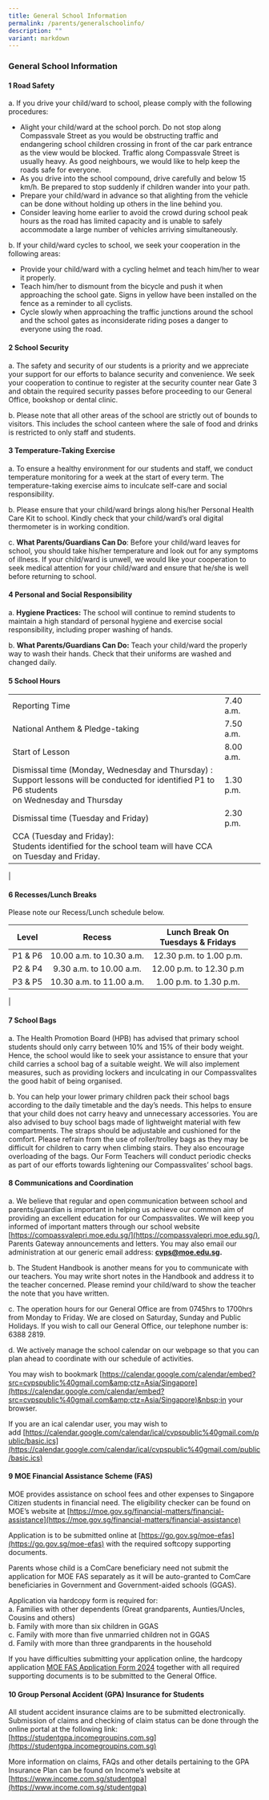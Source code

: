 ```yaml
---
title: General School Information
permalink: /parents/generalschoolinfo/
description: ""
variant: markdown
---
```

### **General School Information**
#### **1  Road Safety**
a. If you drive your child/ward to school, please comply with the following procedures:
*  Alight your child/ward at the school porch. Do not stop along Compassvale Street as you would be obstructing traffic and endangering school children crossing in front of the car park entrance as the view would be blocked. Traffic along Compassvale Street is usually heavy. As good neighbours, we would like to help keep the roads safe for everyone.
* As you drive into the school compound, drive carefully and below 15 km/h. Be prepared to stop suddenly if children wander into your path.
* Prepare your child/ward in advance so that alighting from the vehicle can be done without holding up others in the line behind you.
* Consider leaving home earlier to avoid the crowd during school peak hours as the road has limited capacity and is unable to safely accommodate a large number of vehicles arriving simultaneously.

b. If your child/ward cycles to school, we seek your cooperation in the following areas:
* Provide your child/ward with a cycling helmet and teach him/her to wear it properly.
* Teach him/her to dismount from the bicycle and push it when approaching the school gate. Signs in yellow have been installed on the fence as a reminder to all cyclists.
* Cycle slowly when approaching the traffic junctions around the school and the school gates as inconsiderate riding poses a danger to everyone using the road.  

#### **2 School Security**
a.  The safety and security of our students is a priority and we appreciate your support for our efforts to balance security and convenience. We seek your cooperation to continue to register at the security counter near Gate 3 and obtain the required security passes before proceeding to our General Office, bookshop or dental clinic. 

b.   Please note that all other areas of the school are strictly out of bounds to visitors. This includes the school canteen where the sale of food and drinks is restricted to only staff and students. 

#### **3  Temperature-Taking Exercise**
a.   To ensure a healthy environment for our students and staff, we conduct temperature monitoring for a week at the start of every term. The temperature-taking exercise aims to inculcate self-care and social responsibility.
 
b.   Please ensure that your child/ward brings along his/her Personal Health Care Kit to school. Kindly check that your child/ward’s oral digital thermometer is in working condition.
 
c.    **What Parents/Guardians Can Do**: Before your child/ward leaves for school, you should take his/her temperature and look out for any symptoms of illness. If your child/ward is unwell, we would like your cooperation to seek medical attention for your child/ward and ensure that he/she is well before returning to school. 

#### **4  Personal and Social Responsibility**
a.  **Hygiene Practices:** The school will continue to remind students to maintain a high standard of personal hygiene and exercise social responsibility, including proper washing of hands.
 
b.   **What Parents/Guardians Can Do:** Teach your child/ward the properly way to wash their hands. Check that their uniforms are washed and changed daily.

#### **5  School Hours**

|  |  |
|---|---|
| Reporting Time |  7.40 a.m. |
| National Anthem &amp; Pledge-taking |  7.50 a.m. |
| Start of Lesson |  8.00 a.m. |
| Dismissal time (Monday, Wednesday and Thursday) :<br>Support lessons will be conducted for identified P1 to P6 students<br>on Wednesday and Thursday |  1.30 p.m. |
| Dismissal time (Tuesday and Friday) |  2.30 p.m. |
| CCA (Tuesday and Friday):<br>Students identified for the school team will have CCA<br>on Tuesday and Friday. |  |
|

#### **6  Recesses/Lunch Breaks**

Please&nbsp;note our Recess/Lunch schedule below.

| Level | Recess | Lunch Break On <br> Tuesdays &amp; Fridays |
|:---:|:---:|:---:|
| P1 &amp; P6	 | 10.00 a.m. to 10.30 a.m.	 | 12.30 p.m. to 1.00 p.m. |
| P2 &amp; P4	 | 9.30 a.m. to 10.00 a.m.	 | 12.00 p.m. to 12.30 p.m |
| P3 &amp; P5	 | 10.30 a.m. to 11.00 a.m.	 | 1.00 p.m.  to 1.30 p.m. |
|

#### **7  School Bags**
a.  The Health Promotion Board (HPB) has advised that primary school students should only carry between 10% and 15% of their body weight. Hence, the school would like to seek your assistance to ensure that your child carries a school bag of a suitable weight. We will also implement measures, such as providing lockers and inculcating in our Compassvalites the good habit of being organised.

b.    You can help your lower primary children pack their school bags according to the daily timetable and the day’s needs. This helps to ensure that your child does not carry heavy and unnecessary accessories. You are also advised to buy school bags made of lightweight material with few compartments. The straps should be adjustable and cushioned for the comfort. Please refrain from the use of roller/trolley bags as they may be difficult for children to carry when climbing stairs. They also encourage overloading of the bags. Our Form Teachers will conduct periodic checks as part of our efforts towards lightening our Compassvalites’ school bags. 

#### **8  Communications and Coordination**
a.    We believe that regular and open communication between school and parents/guardian is important in helping us achieve our common aim of providing an excellent education for our Compassvalites. We will keep you informed of important matters through our school website [https://compassvalepri.moe.edu.sg/](https://compassvalepri.moe.edu.sg/), Parents Gateway announcements and letters. You may also email our administration at our generic email address: **cvps@moe.edu.sg.**

b.    The Student Handbook is another means for you to communicate with our teachers. You may write short notes in the Handbook and address it to the teacher concerned. Please remind your child/ward to show the teacher the note that you have written. 

c.    The operation hours for our General Office are from 0745hrs to 1700hrs from Monday to Friday. We are closed on Saturday, Sunday and Public Holidays. If you wish to call our General Office, our telephone number is: 6388 2819.

d.    We actively manage the school calendar on our webpage so that you can plan ahead to coordinate with our schedule of activities.

You may wish to bookmark&nbsp;[https://calendar.google.com/calendar/embed?src=cvpspublic%40gmail.com&amp;ctz=Asia/Singapore](https://calendar.google.com/calendar/embed?src=cvpspublic%40gmail.com&amp;ctz=Asia/Singapore)&nbsp;in your browser.

If you are an ical calendar user, you may wish to add&nbsp;[https://calendar.google.com/calendar/ical/cvpspublic%40gmail.com/public/basic.ics](https://calendar.google.com/calendar/ical/cvpspublic%40gmail.com/public/basic.ics)

#### **9  MOE Financial Assistance Scheme (FAS)**

MOE provides assistance on school fees and other expenses to Singapore Citizen students in financial need. The eligibility checker can be found on MOE’s website at [https://moe.gov.sg/financial-matters/financial-assistance](https://moe.gov.sg/financial-matters/financial-assistance) 

Application is to be submitted online at [https://go.gov.sg/moe-efas](https://go.gov.sg/moe-efas) with the required softcopy supporting documents. 

Parents whose child is a ComCare beneficiary need not submit the application for MOE FAS separately as it will be auto-granted to ComCare beneficiaries in Government and Government-aided schools (GGAS). 

Application via hardcopy form is required for: <br>
a.	Families with other dependents (Great grandparents, Aunties/Uncles, Cousins and others) <br>
b.	Family with more than six children in GGAS <br>
c.	Family with more than five unmarried children not in GGAS <br>
d.	Family with more than three grandparents in the household

If you have difficulties submitting your application online, the hardcopy application [MOE FAS Application Form 2024](/files/MOE_FAS_Application_Form.pdf) together with all required supporting documents is to be submitted to the General Office. 

#### **10  Group Personal Accident (GPA) Insurance for Students**

All student accident insurance claims are to be submitted electronically. Submission of claims and checking of claim status can be done through the online portal at the following link: [https://studentgpa.incomegroupins.com.sg](https://studentgpa.incomegroupins.com.sg)

More information on claims, FAQs and other details pertaining to the GPA Insurance Plan can be found on Income’s website at [https://www.income.com.sg/studentgpa](https://www.income.com.sg/studentgpa)